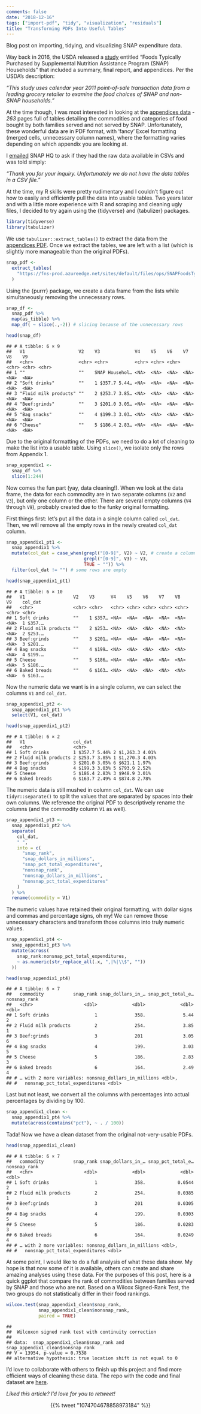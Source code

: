 ```yaml
---
comments: false
date: "2018-12-16"
tags: ["import-pdf", "tidy", "visualization", "residuals"]
title: "Transforming PDFs Into Useful Tables"
---
```


Blog post on importing, tidying, and visualizing SNAP expenditure data.

<!--more-->

Way back in 2016, the USDA released a [study](https://www.fns.usda.gov/snap/foods-typically-purchased-supplemental-nutrition-assistance-program-snap-households) entitled “Foods Typically Purchased by Supplemental Nutrition Assistance Program (SNAP) Households” that included a summary, final report, and appendices. Per the USDA’s description:

*“This study uses calendar year 2011 point-of-sale transaction data from a leading grocery retailer to examine the food choices of SNAP and non-SNAP households.”*

At the time though, I was most interested in looking at the [appendices data](https://fns-prod.azureedge.net/sites/default/files/ops/SNAPFoodsTypicallyPurchased-Appendices.pdf) - *263* pages full of tables detailing the commodities and categories of food bought by both families served and not served by SNAP. Unfortunately, these wonderful data are in PDF format, with ‘fancy’ Excel formatting (merged cells, unnecessary column names), where the formatting varies depending on which appendix you are looking at.

I [emailed](mailto:SNAPHQ-WEB@fns.usda.gov) SNAP HQ to ask if they had the raw data available in CSVs and was told simply:

*“Thank you for your inquiry. Unfortunately we do not have the data tables in a CSV file.”*

At the time, my R skills were pretty rudimentary and I couldn’t figure out how to easily and efficiently pull the data into usable tables. Two years later and with a little more experience with R and scraping and cleaning ugly files, I decided to try again using the {tidyverse} and {tabulizer} packages.

``` r
library(tidyverse)
library(tabulizer)
```

We use `tabulizer::extract_tables()` to extract the data from the [appendices PDF](https://fns-prod.azureedge.net/sites/default/files/ops/SNAPFoodsTypicallyPurchased-Appendices.pdf). Once we extract the tables, we are left with a list (which is slightly more manageable than the original PDFs).

``` r
snap_pdf <-
  extract_tables(
    "https://fns-prod.azureedge.net/sites/default/files/ops/SNAPFoodsTypicallyPurchased-Appendices.pdf"
  )
```

Using the {purrr} package, we create a data frame from the lists while simultaneously removing the unnecessary rows.

``` r
snap_df <-
  snap_pdf %>%
  map(as_tibble) %>%
  map_df( ~ slice(.,-2)) # slicing because of the unnecessary rows

head(snap_df)
```

    ## # A tibble: 6 × 9
    ##   V1                    V2    V3             V4    V5    V6    V7    V8    V9   
    ##   <chr>                 <chr> <chr>          <chr> <chr> <chr> <chr> <chr> <chr>
    ## 1 ""                    ""    SNAP Househol… <NA>  <NA>  <NA>  <NA>  <NA>  <NA> 
    ## 2 "Soft drinks"         ""    1 $357.7 5.44… <NA>  <NA>  <NA>  <NA>  <NA>  <NA> 
    ## 3 "Fluid milk products" ""    2 $253.7 3.85… <NA>  <NA>  <NA>  <NA>  <NA>  <NA> 
    ## 4 "Beef:grinds"         ""    3 $201.0 3.05… <NA>  <NA>  <NA>  <NA>  <NA>  <NA> 
    ## 5 "Bag snacks"          ""    4 $199.3 3.03… <NA>  <NA>  <NA>  <NA>  <NA>  <NA> 
    ## 6 "Cheese"              ""    5 $186.4 2.83… <NA>  <NA>  <NA>  <NA>  <NA>  <NA>

Due to the original formatting of the PDFs, we need to do a lot of cleaning to make the list into a usable table. Using `slice()`, we isolate only the rows from Appendix 1.

``` r
snap_appendix1 <-
  snap_df %>%
  slice(1:244)
```

Now comes the fun part (yay, data cleaning!). When we look at the data frame, the data for each commodity are in two separate columns (`V2` and `V3`), but only one column or the other. There are several empty columns (`V4` through `V9`), probably created due to the funky original formatting.

First things first: let’s put all the data in a single column called `col_dat`. Then, we will remove all the empty rows in the newly created `col_dat` column.

``` r
snap_appendix1_pt1 <-
  snap_appendix1 %>%
  mutate(col_dat = case_when(grepl("[0-9]", V2) ~ V2, # create a column that contains all the data
                             grepl("[0-9]", V3) ~ V3,
                             TRUE ~ "")) %>%
  filter(col_dat != "") # some rows are empty

head(snap_appendix1_pt1)
```

    ## # A tibble: 6 × 10
    ##   V1                  V2    V3      V4    V5    V6    V7    V8    V9    col_dat 
    ##   <chr>               <chr> <chr>   <chr> <chr> <chr> <chr> <chr> <chr> <chr>   
    ## 1 Soft drinks         ""    1 $357… <NA>  <NA>  <NA>  <NA>  <NA>  <NA>  1 $357.…
    ## 2 Fluid milk products ""    2 $253… <NA>  <NA>  <NA>  <NA>  <NA>  <NA>  2 $253.…
    ## 3 Beef:grinds         ""    3 $201… <NA>  <NA>  <NA>  <NA>  <NA>  <NA>  3 $201.…
    ## 4 Bag snacks          ""    4 $199… <NA>  <NA>  <NA>  <NA>  <NA>  <NA>  4 $199.…
    ## 5 Cheese              ""    5 $186… <NA>  <NA>  <NA>  <NA>  <NA>  <NA>  5 $186.…
    ## 6 Baked breads        ""    6 $163… <NA>  <NA>  <NA>  <NA>  <NA>  <NA>  6 $163.…

Now the numeric data we want is in a single column, we can select the columns `V1` and `col_dat`.

``` r
snap_appendix1_pt2 <-
  snap_appendix1_pt1 %>%
  select(V1, col_dat)

head(snap_appendix1_pt2)
```

    ## # A tibble: 6 × 2
    ##   V1                  col_dat                        
    ##   <chr>               <chr>                          
    ## 1 Soft drinks         1 $357.7 5.44% 2 $1,263.3 4.01%
    ## 2 Fluid milk products 2 $253.7 3.85% 1 $1,270.3 4.03%
    ## 3 Beef:grinds         3 $201.0 3.05% 6 $621.1 1.97%  
    ## 4 Bag snacks          4 $199.3 3.03% 5 $793.9 2.52%  
    ## 5 Cheese              5 $186.4 2.83% 3 $948.9 3.01%  
    ## 6 Baked breads        6 $163.7 2.49% 4 $874.8 2.78%

The numeric data is still mushed in column `col_dat`. We can use `tidyr::separate()` to split the values that are separated by spaces into their own columns. We reference the original PDF to descriptively rename the columns (and the commodity column `V1` as well).

``` r
snap_appendix1_pt3 <-
  snap_appendix1_pt2 %>%
  separate(
    col_dat,
    " ",
    into = c(
      "snap_rank",
      "snap_dollars_in_millions",
      "snap_pct_total_expenditures",
      "nonsnap_rank",
      "nonsnap_dollars_in_millions",
      "nonsnap_pct_total_expenditures"
    )
  ) %>%
  rename(commodity = V1)
```

The numeric values have retained their original formatting, with dollar signs and commas and percentage signs, oh my! We can remove those unnecessary characters and transform those columns into truly numeric values.

``` r
snap_appendix1_pt4 <-
  snap_appendix1_pt3 %>%
  mutate(across(
    snap_rank:nonsnap_pct_total_expenditures,
    ~ as.numeric(str_replace_all(.x, ",|%|\\$", ""))
  ))

head(snap_appendix1_pt4)
```

    ## # A tibble: 6 × 7
    ##   commodity           snap_rank snap_dollars_in_… snap_pct_total_e… nonsnap_rank
    ##   <chr>                   <dbl>             <dbl>             <dbl>        <dbl>
    ## 1 Soft drinks                 1              358.              5.44            2
    ## 2 Fluid milk products         2              254.              3.85            1
    ## 3 Beef:grinds                 3              201               3.05            6
    ## 4 Bag snacks                  4              199.              3.03            5
    ## 5 Cheese                      5              186.              2.83            3
    ## 6 Baked breads                6              164.              2.49            4
    ## # … with 2 more variables: nonsnap_dollars_in_millions <dbl>,
    ## #   nonsnap_pct_total_expenditures <dbl>

Last but not least, we convert all the columns with percentages into actual percentages by dividing by 100.

``` r
snap_appendix1_clean <-
  snap_appendix1_pt4 %>%
  mutate(across(contains("pct"), ~ . / 100))
```

Tada! Now we have a clean dataset from the original not-very-usable PDFs.

``` r
head(snap_appendix1_clean)
```

    ## # A tibble: 6 × 7
    ##   commodity           snap_rank snap_dollars_in_… snap_pct_total_e… nonsnap_rank
    ##   <chr>                   <dbl>             <dbl>             <dbl>        <dbl>
    ## 1 Soft drinks                 1              358.            0.0544            2
    ## 2 Fluid milk products         2              254.            0.0385            1
    ## 3 Beef:grinds                 3              201             0.0305            6
    ## 4 Bag snacks                  4              199.            0.0303            5
    ## 5 Cheese                      5              186.            0.0283            3
    ## 6 Baked breads                6              164.            0.0249            4
    ## # … with 2 more variables: nonsnap_dollars_in_millions <dbl>,
    ## #   nonsnap_pct_total_expenditures <dbl>

At some point, I would like to do a full analysis of what these data show. My hope is that now some of it is available, others can create and share amazing analyses using these data. For the purposes of this post, here is a quick ggplot that compare the rank of commodities between families served by SNAP and those who are not. Based on a Wilcox Signed-Rank Test, the two groups do not statistically differ in their food rankings.

``` r
wilcox.test(snap_appendix1_clean$snap_rank,
            snap_appendix1_clean$nonsnap_rank,
            paired = TRUE)
```

    ## 
    ##  Wilcoxon signed rank test with continuity correction
    ## 
    ## data:  snap_appendix1_clean$snap_rank and snap_appendix1_clean$nonsnap_rank
    ## V = 13954, p-value = 0.7538
    ## alternative hypothesis: true location shift is not equal to 0

I’d love to collaborate with others to finish up this project and find more efficient ways of cleaning these data. The repo with the code and final dataset are [here](https://github.com/ivelasq/snap).

*Liked this article? I’d love for you to retweet!*

<center>
{{% tweet "1074704678858973184" %}}
</center>
